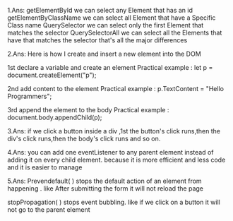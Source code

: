 1.Ans:
getElementById we can select any Element that has an  id 
getElementByClassName we can select all Element that have a Specific Class name 
QuerySelector we can select only the first Element that matches the selector
QuerySelectorAll we can select all the  Elements that have that matches the selector
that's all the major differences

2.Ans:
Here is how I create and insert a new element into the DOM

1st declare a variable and create an element 
Practical example : let p = document.createElement("p");

2nd add content to the element
Practical example : p.TextContent = "Hello Programmers";

3rd append the element to the body
Practical example : document.body.appendChild(p);

3.Ans:
if we click a button inside a div ,1st the button's click runs,then the div's click runs,then the body's click runs and so on.

4.Ans:
you can add one eventListener to any  parent element instead of adding it on every child element. because it is more efficient and less code and it is easier to manage


5.Ans:
Prevendefault( )  stops the default action of an element from happening . like After submitting the form it will not reload the page

stopPropagation( )  stops event bubbling. like if we click on a button it will not go to the parent element